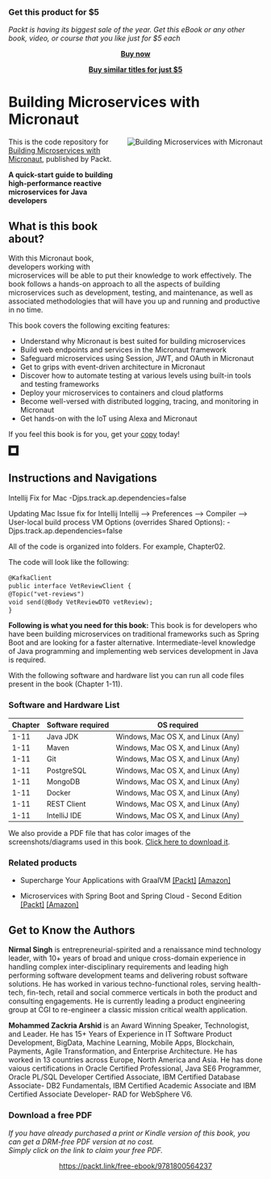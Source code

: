 
### Get this product for $5

<i>Packt is having its biggest sale of the year. Get this eBook or any other book, video, or course that you like just for $5 each</i>


<b><p align='center'>[Buy now](https://packt.link/9781800564237)</p></b>


<b><p align='center'>[Buy similar titles for just $5](https://subscription.packtpub.com/search)</p></b>


# Building Microservices with Micronaut

<a href="https://www.packtpub.com/product/building-microservices-with-micronaut/9781800564237?utm_source=github&utm_medium=repository&utm_campaign=9781800564237"><img src="https://static.packt-cdn.com/products/9781800564237/cover/smaller" alt="Building Microservices with Micronaut" height="256px" align="right"></a>

This is the code repository for [Building Microservices with Micronaut](https://www.packtpub.com/product/building-microservices-with-micronaut/9781800564237?utm_source=github&utm_medium=repository&utm_campaign=9781800564237), published by Packt.

**A quick-start guide to building high-performance reactive microservices for Java developers**

## What is this book about?
With this Micronaut book, developers working with microservices will be able to put their knowledge to work effectively. The book follows a hands-on approach to all the aspects of building microservices such as development, testing, and maintenance, as well as associated methodologies that will have you up and running and productive in no time.

This book covers the following exciting features:
* Understand why Micronaut is best suited for building microservices
* Build web endpoints and services in the Micronaut framework
* Safeguard microservices using Session, JWT, and OAuth in Micronaut
* Get to grips with event-driven architecture in Micronaut
* Discover how to automate testing at various levels using built-in tools and testing frameworks
* Deploy your microservices to containers and cloud platforms
* Become well-versed with distributed logging, tracing, and monitoring in Micronaut
* Get hands-on with the IoT using Alexa and Micronaut

If you feel this book is for you, get your [copy](https://www.amazon.com/dp/1800564236) today!

<a href="https://www.packtpub.com/?utm_source=github&utm_medium=banner&utm_campaign=GitHubBanner"><img src="https://raw.githubusercontent.com/PacktPublishing/GitHub/master/GitHub.png" 
alt="https://www.packtpub.com/" border="5" /></a>

## Instructions and Navigations
Intellij Fix for Mac
-Djps.track.ap.dependencies=false


Updating Mac Issue fix for Intellij
Intellij --> Preferences --> Compiler -->
User-local build process VM Options (overrides Shared Options):
-Djps.track.ap.dependencies=false

All of the code is organized into folders. For example, Chapter02.

The code will look like the following:
```
@KafkaClient
public interface VetReviewClient {
@Topic("vet-reviews")
void send(@Body VetReviewDTO vetReview);
}
```

**Following is what you need for this book:**
This book is for developers who have been building microservices on traditional frameworks such as Spring Boot and are looking for a faster alternative. Intermediate-level knowledge of Java programming and implementing web services development in Java is required.

With the following software and hardware list you can run all code files present in the book (Chapter 1-11).
### Software and Hardware List
| Chapter | Software required | OS required |
| -------- | ------------------------------------ | ----------------------------------- |
| 1-11 | Java JDK | Windows, Mac OS X, and Linux (Any) |
| 1-11 | Maven | Windows, Mac OS X, and Linux (Any) |
| 1-11 | Git | Windows, Mac OS X, and Linux (Any) |
| 1-11 | PostgreSQL | Windows, Mac OS X, and Linux (Any) |
| 1-11 | MongoDB | Windows, Mac OS X, and Linux (Any) |
| 1-11 | Docker | Windows, Mac OS X, and Linux (Any) |
| 1-11 | REST Client | Windows, Mac OS X, and Linux (Any) |
| 1-11 | IntelliJ IDE | Windows, Mac OS X, and Linux (Any) |

We also provide a PDF file that has color images of the screenshots/diagrams used in this book. [Click here to download it](https://static.packt-cdn.com/downloads/9781800564237_ColorImages.pdf).

### Related products
* Supercharge Your Applications with GraalVM [[Packt]](https://www.packtpub.com/product/supercharge-your-applications-with-graalvm/9781800564909?utm_source=github&utm_medium=repository&utm_campaign=9781800564909) [[Amazon]](https://www.amazon.com/dp/1800564902)

* Microservices with Spring Boot and Spring Cloud - Second Edition [[Packt]](https://www.packtpub.com/product/microservices-with-spring-boot-and-spring-cloud-second-edition/9781801072977?utm_source=github&utm_medium=repository&utm_campaign=9781801072977) [[Amazon]](https://www.amazon.com/dp/1801072973)

## Get to Know the Authors
**Nirmal Singh**
is entrepreneurial-spirited and a renaissance mind technology leader, with 10+ years of broad and unique cross-domain experience in handling complex inter-disciplinary requirements and leading high performing software development teams and delivering robust software solutions. He has worked in various techno-functional roles, serving health-tech, fin-tech, retail and social commerce verticals in both the product and consulting engagements. He is currently leading a product engineering group at CGI to re-engineer a classic mission critical wealth application.

**Mohammed Zackria Arshid**
is an Award Winning Speaker, Technologist, and Leader. He has 15+ Years of Experience in IT Software Product Development, BigData, Machine Learning, Mobile Apps, Blockchain, Payments, Agile Transformation, and Enterprise Architecture. He has worked in 13 countries across Europe, North America and Asia. He has done vaious certifications in Oracle Certified Professional, Java SE6 Programmer, Oracle PL/SQL Developer Certified Associate, IBM Certified Database Associate- DB2 Fundamentals, IBM Certified Academic Associate and IBM Certified Associate Developer- RAD for WebSphere V6.
### Download a free PDF

 <i>If you have already purchased a print or Kindle version of this book, you can get a DRM-free PDF version at no cost.<br>Simply click on the link to claim your free PDF.</i>
<p align="center"> <a href="https://packt.link/free-ebook/9781800564237">https://packt.link/free-ebook/9781800564237 </a> </p>